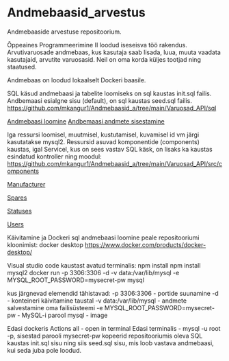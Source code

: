 # Andmebaasid_arvestus
Andmebaaside arvestuse repositoorium.

Õppeaines Programmeerimine II loodud iseseisva töö rakendus.
Arvutivaruosade andmebaas, kus kasutaja saab lisada, luua, muuta vaadata kasutajaid, arvutite varuosasid.
Neil on oma korda küljes tootjad ning staatused.

Andmebaas on loodud lokaalselt Dockeri baasile.

SQL käsud andmebaasi ja tabelite loomiseks on sql kaustas init.sql failis.
Andbemaasi esialgne sisu (default), on sql kaustas seed.sql failis.
https://github.com/mkangur1/Andmebaasid_a/tree/main/Varuosad_API/sql

[Andmebaasi loomine](https://github.com/mkangur1/Andmebaasid_a/blob/main/Varuosad_API/sql/init.sql)
[Andbemaasi andmete sisestamine](https://github.com/mkangur1/Andmebaasid_a/blob/main/Varuosad_API/sql/seed.sql)

Iga ressursi loomisel, muutmisel, kustutamisel, kuvamisel id vm järgi kasutatakse mysql2.
Ressursid asuvad komponentide (components) kaustas, igal Servicel, kus on sees vastav SQL käsk, on lisaks ka kaustas esindatud kontroller ning moodul:
https://github.com/mkangur1/Andmebaasid_a/tree/main/Varuosad_API/src/components

[Manufacturer](https://github.com/mkangur1/Andmebaasid_a/tree/main/Varuosad_API/src/components/manufacturer)

[Spares](https://github.com/mkangur1/Andmebaasid_a/tree/main/Varuosad_API/src/components/spares)

[Statuses](https://github.com/mkangur1/Andmebaasid_a/tree/main/Varuosad_API/src/components/statuses)

[Users](https://github.com/mkangur1/Andmebaasid_a/tree/main/Varuosad_API/src/components/users)



Käivitamine ja Dockeri sql andmebaasi loomine peale repositooriumi kloonimist:
docker desktop https://www.docker.com/products/docker-desktop/

Visual studio code kaustast avatud terminalis:
npm install
npm install mysql2
docker run -p 3306:3306 -d -v data:/var/lib/mysql -e MYSQL_ROOT_PASSWORD=mysecret-pw mysql

kus järgnevad elemendid tähistavad:
-p 3306:3306 - portide suunamine
-d - konteineri käivitamine taustal
-v data:/var/lib/mysql - andmete salvestamine oma failisüsteemi
-e MYSQL_ROOT_PASSWORD=mysecret-pw - MySQL-i parool
mysql - image

Edasi dockeris Actions all - open in terminal
Edasi terminalis - mysql -u root -p, sisestad parooli mysecret-pw
kopeerid repositooriumis oleva SQL kaustas init.sql sisu ning siis seed.sql sisu, mis loob vastava andmebaasi, kui seda juba pole loodud.

